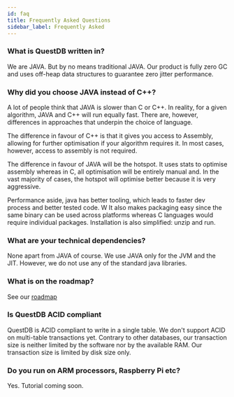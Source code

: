 ```yaml
---
id: faq
title: Frequently Asked Questions
sidebar_label: Frequently Asked
---
```


### What is QuestDB written in?
We are JAVA. But by no means traditional JAVA. Our product is fully zero GC and uses off-heap data structures to
guarantee zero jitter performance.

### Why did you choose JAVA instead of C++?
A lot of people think that JAVA is slower than C or C++. In reality, for a given algorithm, JAVA and C++ will run equally fast.
There are, however, differences in approaches that underpin the choice of language.

The difference in favour of C++ is that it gives you access to Assembly, allowing for further optimisation if your
algorithm requires it. In most cases, however, access to assembly is not required. 

The difference in favour of JAVA will be the hotspot. It uses stats to optimise assembly whereas in C, all optimisation will 
be entirely manual and. In the vast majority of cases, the hotspot will optimise better because it is very aggressive.
                       
Performance aside, java has better tooling, which leads to faster dev process and better tested code. W It also makes 
packaging easy since the same binary can be used across platforms whereas C languages would require individual packages.
Installation is also simplified: unzip and run.

### What are your technical dependencies?
None apart from JAVA of course. We use JAVA only for the JVM and the JIT. However, we do not use any of the standard java libraries.

### What is on the roadmap?
See our [roadmap](faqROADMAP.md)

### Is QuestDB ACID compliant
QuestDB is ACID compliant to write in a single table. We don't support ACID on multi-table transactions yet.
Contrary to other databases, our transaction size is neither limited by the software nor by the available RAM.
Our transaction size is limited by disk size only.

### Do you run on ARM processors, Raspberry Pi etc?
Yes. Tutorial coming soon.
